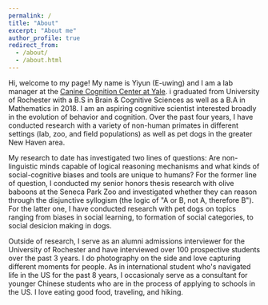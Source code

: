 ```yaml
---
permalink: /
title: "About"
excerpt: "About me"
author_profile: true
redirect_from: 
  - /about/
  - /about.html
---
```


Hi, welcome to my page! My name is Yiyun (E-uwing) and I am a lab manager at the [Canine Cognition Center at Yale](http://doglab.yale.edu). i graduated from University of Rochester with a B.S in Brain & Cognitive Sciences as well as a B.A in Mathematics in 2018. I am an aspiring cognitive scientist interested broadly in the evolution of behavior and cognition. Over the past four years, I have conducted research with a variety of non-human primates in different settings (lab, zoo, and field populations) as well as pet dogs in the greater New Haven area. 

My research to date has investigated two lines of questions: Are non-linguistic minds capable of logical reasoning mechanisms and what kinds of social-cognitive biases and tools are unique to humans? For the former line of question, I conducted my senior honors thesis research with olive baboons at the Seneca Park Zoo and investigated whether they can reason through the disjunctive syllogism (the logic of "A or B, not A, therefore B"). For the latter one, I have conducted research with pet dogs on topics ranging from biases in social learning, to formation of social categories, to social desicion making in dogs. 

Outside of research, I serve as an alumni admissions interviewer for the University of Rochester and have interviewed over 100 prospective students over the past 3 years. I do photography on the side and love capturing different moments for people. As in international student who's navigated life in the US for the past 8 years, I occasionaly serve as a consultant for younger Chinese students who are in the process of applying to schools in the US. I love eating good food, traveling, and hiking.

